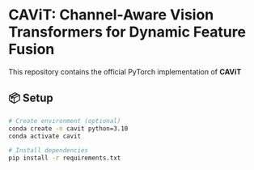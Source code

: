 # CAViT: Channel-Aware Vision Transformers for Dynamic Feature Fusion

This repository contains the official PyTorch implementation of **CAViT**


## 📦 Setup

```bash
# Create environment (optional)
conda create -n cavit python=3.10
conda activate cavit

# Install dependencies
pip install -r requirements.txt
